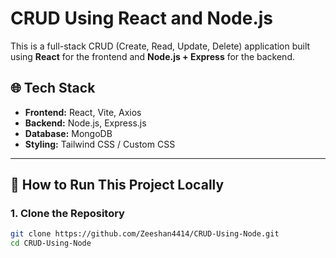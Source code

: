 # CRUD Using React and Node.js

This is a full-stack CRUD (Create, Read, Update, Delete) application built using **React** for the frontend and **Node.js + Express** for the backend.

## 🌐 Tech Stack

- **Frontend:** React, Vite, Axios
- **Backend:** Node.js, Express.js
- **Database:** MongoDB
- **Styling:** Tailwind CSS / Custom CSS

---

## 🚀 How to Run This Project Locally

### 1. Clone the Repository

```bash
git clone https://github.com/Zeeshan4414/CRUD-Using-Node.git
cd CRUD-Using-Node
